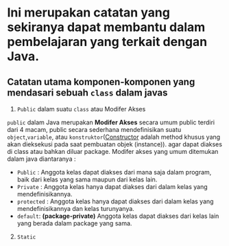 # Ini merupakan catatan yang sekiranya dapat membantu dalam pembelajaran yang terkait dengan Java.

## Catatan utama komponen-komponen yang mendasari sebuah `class` dalam javas

1. `Public` dalam suatu `class` atau Modifer Akses

`public` dalam Java merupakan <b>Modifer Akses</b> secara umum public terdiri dari 4 macam, public secara sederhana mendefinisikan suatu `object`,`variable`, atau `konstruktor`([Constructor](https://github.com/mahesri/ABC-bsml-jpkw/blob/main/src/constructor/User.java) adalah method khusus yang akan dieksekusi pada saat pembuatan objek (instance)). agar dapat diakses di class atau bahkan diluar package. Modifer akses yang umum ditemukan dalam java diantaranya :

- `Public` : Anggota kelas dapat diakses dari mana saja dalam program, baik dari kelas yang sama maupun dari kelas lain.
- `Private` : Anggota kelas hanya dapat diakses dari dalam kelas yang mendefinisikannya.
- `protected` : Anggota kelas hanya dapat diakses dari dalam kelas yang mendefinisikannya dan kelas turunyanya.
- `default`: <b>(package-private)</b> Anggota kelas dapat diakses dari kelas lain yang berada dalam package yang sama.

2. `Static`  
